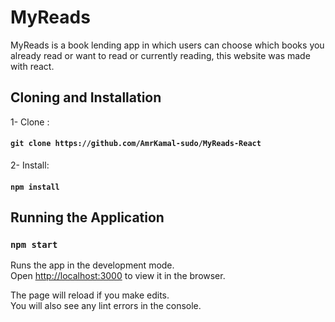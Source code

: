 # MyReads
MyReads is a book lending app in which users can choose which books you already read or want to read or currently reading, this website was made with react.

## Cloning and Installation

1- Clone :

#### `git clone https://github.com/AmrKamal-sudo/MyReads-React`

2- Install: 

#### `npm install`

## Running the Application

### `npm start`

Runs the app in the development mode.\
Open [http://localhost:3000](http://localhost:3000) to view it in the browser.

The page will reload if you make edits.\
You will also see any lint errors in the console.